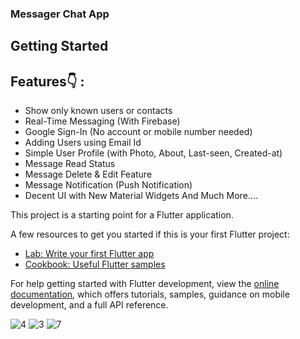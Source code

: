 ### Messager Chat App 


## Getting Started


## Features👇 :

* Show only known users or contacts
* Real-Time Messaging (With Firebase)
* Google Sign-In (No account or mobile number needed)
* Adding Users using Email Id
* Simple User Profile (with Photo, About, Last-seen, Created-at)
* Message Read Status
* Message Delete & Edit Feature
* Message Notification (Push Notification)
* Decent UI with New Material Widgets
And Much More....

This project is a starting point for a Flutter application.

A few resources to get you started if this is your first Flutter project:

- [Lab: Write your first Flutter app](https://docs.flutter.dev/get-started/codelab)
- [Cookbook: Useful Flutter samples](https://docs.flutter.dev/cookbook)

For help getting started with Flutter development, view the
[online documentation](https://docs.flutter.dev/), which offers tutorials,
samples, guidance on mobile development, and a full API reference.

![4](https://github.com/Muhammadjj/Flutter-Messenger-Chat-App/assets/135117937/4618502d-c0ec-4dc1-b733-9e1a724581c4)
![3](https://github.com/Muhammadjj/Flutter-Messenger-Chat-App/assets/135117937/0b288f8f-7261-4a9f-a09c-aa14fde4f9b4)
![7](https://github.com/Muhammadjj/Flutter-Messenger-Chat-App/assets/135117937/d4dfe4e9-75f3-42b1-86b3-b33450890e74)

